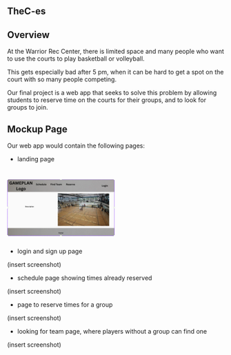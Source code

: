 ## TheC-es

## Overview
At the Warrior Rec Center, there is limited space and many people who want to use the courts to play basketball or volleyball.

This gets especially bad after 5 pm, when it can be hard to get a spot on the court with so many people competing.

Our final project is a web app that seeks to solve this problem by allowing students to reserve time on the courts for their groups, and to look for groups to join.

## Mockup Page
Our web app would contain the following pages:

- landing page

# <img width="250px"  src="/img/landingpage.png" >

- login and sign up page

(insert screenshot)
- schedule page showing times already reserved

(insert screenshot)
- page to reserve times for a group

(insert screenshot)
- looking for team page, where players without a group can find one

(insert screenshot)
